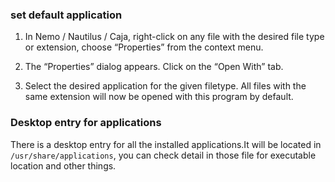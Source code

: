 ### set default application

1. In Nemo / Nautilus / Caja, right-click on any file with the desired file type or extension, choose “Properties” from the context menu.

2. The “Properties” dialog appears. Click on the “Open With” tab.

3. Select the desired application for the given filetype. All files with the same extension will now be opened with this program by default.

### Desktop entry for applications

There is a desktop entry for all the installed applications.It will be located in `/usr/share/applications`, you can check detail in those file for executable location and other things.